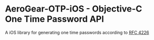 # AeroGear-OTP-iOS - Objective-C One Time Password API

A iOS library for generating one time passwords according to [RFC 4226](http://tools.ietf.org/html/rfc4226)